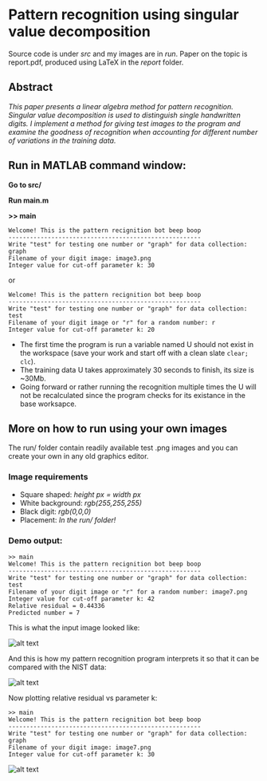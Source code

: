 # Pattern recognition using singular value decomposition

Source code is under *src* and my images are in *run*. Paper on the topic is report.pdf, produced using LaTeX in the *report* folder.

## Abstract

*This paper presents a linear algebra method for pattern recognition.
Singular value decomposition is used to distinguish single handwritten
digits. I implement a method for giving test images to the program and
examine the goodness of recognition when accounting for different number
of variations in the training data.*

## Run in MATLAB command window: 
**Go to src/**

**Run main.m**

**>> main**
```
Welcome! This is the pattern recignition bot beep boop
------------------------------------------------------
Write "test" for testing one number or "graph" for data collection: graph
Filename of your digit image: image3.png
Integer value for cut-off parameter k: 30
```
or
```
Welcome! This is the pattern recignition bot beep boop
------------------------------------------------------
Write "test" for testing one number or "graph" for data collection: test
Filename of your digit image or "r" for a random number: r
Integer value for cut-off parameter k: 20
```
- The first time the program is run a variable named U should not exist in the workspace (save your work and start off with a clean slate `clear; clc`). 
- The training data U takes approximately 30 seconds to finish, its size is ~30Mb.
- Going forward or rather running the recognition multiple times the U will not be recalculated since the program checks for its existance in the base worksapce.

## More on how to run using your own images
The run/ folder contain readily available test .png images and you can create your own in any old graphics editor.

### Image requirements
- Square shaped: *height px = width px*
- White background: *rgb(255,255,255)*
- Black digit: *rgb(0,0,0)*
- Placement: *In the run/ folder!*

### Demo output:
```
>> main
Welcome! This is the pattern recignition bot beep boop
------------------------------------------------------
Write "test" for testing one number or "graph" for data collection: test
Filename of your digit image or "r" for a random number: image7.png
Integer value for cut-off parameter k: 42
Relative residual = 0.44336
Predicted number = 7
```
This is what the input image looked like:

![alt text](https://raw.githubusercontent.com/hd4niel/SVD-pattern-recognition/master/run/image7.png "Input digit 7")

And this is how my pattern recognition program interprets it so that it can be compared with the NIST data:

![alt text](https://raw.githubusercontent.com/hd4niel/SVD-pattern-recognition/master/run/output7.png "Interpreted digit 7")

Now plotting relative residual vs parameter k:
```
>> main
Welcome! This is the pattern recignition bot beep boop
------------------------------------------------------
Write "test" for testing one number or "graph" for data collection: graph
Filename of your digit image: image7.png
Integer value for cut-off parameter k: 30
```

![alt text](https://raw.githubusercontent.com/hd4niel/SVD-pattern-recognition/master/run/image7graph.png "Graph of relative residuals for image7.png")
